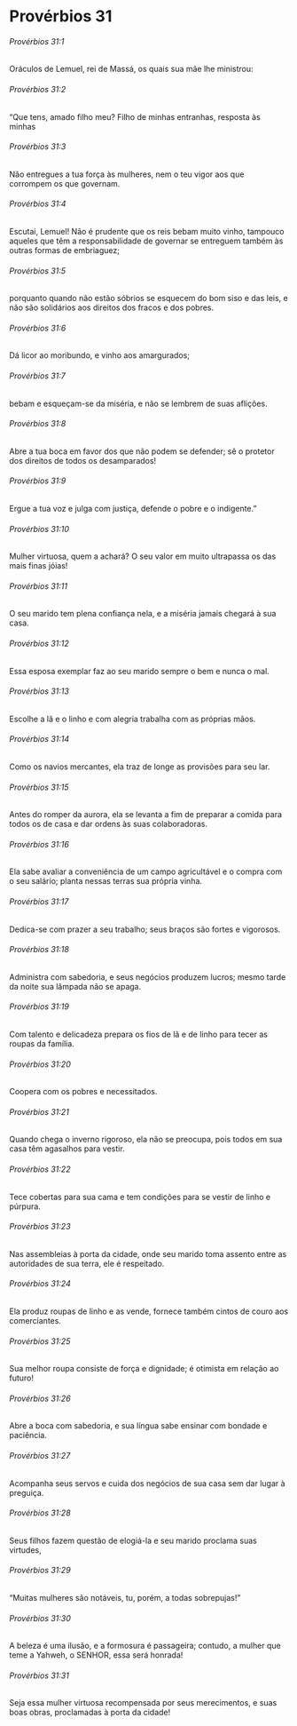 # Provérbios 31

###### Provérbios 31:1

Oráculos de Lemuel, rei de Massá, os quais sua mãe lhe ministrou:

###### Provérbios 31:2

“Que tens, amado filho meu? Filho de minhas entranhas, resposta às minhas

###### Provérbios 31:3

Não entregues a tua força às mulheres, nem o teu vigor aos que corrompem os que governam.

###### Provérbios 31:4

Escutai, Lemuel! Não é prudente que os reis bebam muito vinho, tampouco aqueles que têm a responsabilidade de governar se entreguem também às outras formas de embriaguez;

###### Provérbios 31:5

porquanto quando não estão sóbrios se esquecem do bom siso e das leis, e não são solidários aos direitos dos fracos e dos pobres.

###### Provérbios 31:6

Dá licor ao moribundo, e vinho aos amargurados;

###### Provérbios 31:7

bebam e esqueçam-se da miséria, e não se lembrem de suas aflições.

###### Provérbios 31:8

Abre a tua boca em favor dos que não podem se defender; sê o protetor dos direitos de todos os desamparados!

###### Provérbios 31:9

Ergue a tua voz e julga com justiça, defende o pobre e o indigente.”

###### Provérbios 31:10

Mulher virtuosa, quem a achará? O seu valor em muito ultrapassa os das mais finas jóias!

###### Provérbios 31:11

O seu marido tem plena confiança nela, e a miséria jamais chegará à sua casa.

###### Provérbios 31:12

Essa esposa exemplar faz ao seu marido sempre o bem e nunca o mal.

###### Provérbios 31:13

Escolhe a lã e o linho e com alegria trabalha com as próprias mãos.

###### Provérbios 31:14

Como os navios mercantes, ela traz de longe as provisões para seu lar.

###### Provérbios 31:15

Antes do romper da aurora, ela se levanta a fim de preparar a comida para todos os de casa e dar ordens às suas colaboradoras.

###### Provérbios 31:16

Ela sabe avaliar a conveniência de um campo agricultável e o compra com o seu salário; planta nessas terras sua própria vinha.

###### Provérbios 31:17

Dedica-se com prazer a seu trabalho; seus braços são fortes e vigorosos.

###### Provérbios 31:18

Administra com sabedoria, e seus negócios produzem lucros; mesmo tarde da noite sua lâmpada não se apaga.

###### Provérbios 31:19

Com talento e delicadeza prepara os fios de lã e de linho para tecer as roupas da família.

###### Provérbios 31:20

Coopera com os pobres e necessitados.

###### Provérbios 31:21

Quando chega o inverno rigoroso, ela não se preocupa, pois todos em sua casa têm agasalhos para vestir.

###### Provérbios 31:22

Tece cobertas para sua cama e tem condições para se vestir de linho e púrpura.

###### Provérbios 31:23

Nas assembleias à porta da cidade, onde seu marido toma assento entre as autoridades de sua terra, ele é respeitado.

###### Provérbios 31:24

Ela produz roupas de linho e as vende, fornece também cintos de couro aos comerciantes.

###### Provérbios 31:25

Sua melhor roupa consiste de força e dignidade; é otimista em relação ao futuro!

###### Provérbios 31:26

Abre a boca com sabedoria, e sua língua sabe ensinar com bondade e paciência.

###### Provérbios 31:27

Acompanha seus servos e cuida dos negócios de sua casa sem dar lugar à preguiça.

###### Provérbios 31:28

Seus filhos fazem questão de elogiá-la e seu marido proclama suas virtudes,

###### Provérbios 31:29

“Muitas mulheres são notáveis, tu, porém, a todas sobrepujas!”

###### Provérbios 31:30

A beleza é uma ilusão, e a formosura é passageira; contudo, a mulher que teme a Yahweh, o SENHOR, essa será honrada!

###### Provérbios 31:31

Seja essa mulher virtuosa recompensada por seus merecimentos, e suas boas obras, proclamadas à porta da cidade!

